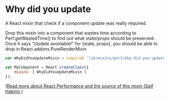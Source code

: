 Why did you update
==================

A React mixin that check if a component update was really required.

Drop this mixin into a component that wastes time according to Perf.getWastedTime() to find
out what state/props should be preserved. Once it says "Update avoidable!" for {state, props},
you should be able to drop in React.addons.PureRenderMixin

```js
var WhyDidYouUpdateMixin = require( 'lib/mixins/perf/why-did-you-update' );

var MyComponent = React.createClass({
	mixins: [ WhyDidYouUpdateMixin ]
});
```

([Read more about React Performance and the source of this mixin (Saif Hakim)](http://benchling.engineering/deep-dive-react-perf-debugging/).)
